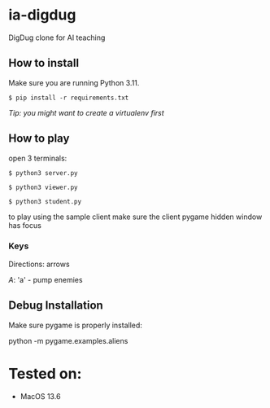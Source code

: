 # ia-digdug

DigDug clone for AI teaching

## How to install

Make sure you are running Python 3.11.

`$ pip install -r requirements.txt`

_Tip: you might want to create a virtualenv first_

## How to play

open 3 terminals:

`$ python3 server.py`

`$ python3 viewer.py`

`$ python3 student.py`

to play using the sample client make sure the client pygame hidden window has focus

### Keys

Directions: arrows

_A_: 'a' - pump enemies

## Debug Installation

Make sure pygame is properly installed:

python -m pygame.examples.aliens

# Tested on:

- MacOS 13.6
